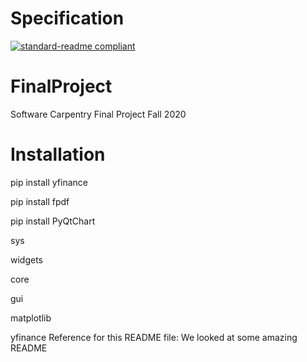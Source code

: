 # Specification

[![standard-readme compliant](https://img.shields.io/badge/readme%20style-standard-brightgreen.svg?style=flat-square)](https://github.com/RichardLitt/standard-readme)

# FinalProject
Software Carpentry Final Project Fall 2020

# Installation
pip install yfinance

pip install fpdf

pip install PyQtChart

sys

widgets

core

gui

matplotlib

yfinance
Reference for this README file:
We looked at some amazing README 
